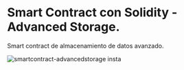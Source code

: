 # Smart Contract con Solidity - Advanced Storage.

Smart contract de almacenamiento de datos avanzado.

![smartcontract-advancedstorage insta](https://user-images.githubusercontent.com/101588200/160303820-9a540690-6249-46ed-a73b-191862ec4d73.jpg)
